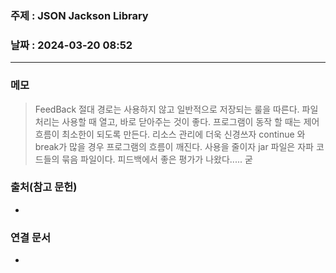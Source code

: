 ### 주제 : JSON Jackson Library

### 날짜 : 2024-03-20 08:52
----
### 메모
> FeedBack
> 절대 경로는 사용하지 않고 일반적으로 저장되는 룰을 따른다.
> 파일 처리는 사용할 때 열고, 바로 닫아주는 것이 좋다.
> 프로그램이 동작 할 때는 제어 흐름이 최소한이 되도록 만든다.
> 리소스 관리에 더욱 신경쓰자
> continue 와 break가 많을 경우 프로그램의 흐름이 깨진다. 사용을 줄이자
> jar 파일은 자파 코드들의 묶음 파일이다.
> 피드백에서 좋은 평가가 나왔다..... 굳
> 

### 출처(참고 문헌)
-

### 연결 문서
-
